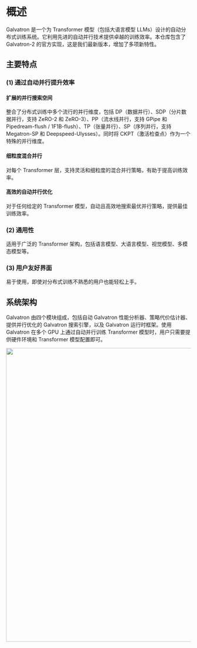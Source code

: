 # 概述

Galvatron 是一个为 Transformer 模型（包括大语言模型 LLMs）设计的自动分布式训练系统。它利用先进的自动并行技术提供卓越的训练效率。本仓库包含了 Galvatron-2 的官方实现，这是我们最新版本，增加了多项新特性。

## 主要特点
### (1) 通过自动并行提升效率

#### 扩展的并行搜索空间
整合了分布式训练中多个流行的并行维度，包括 DP（数据并行）、SDP（分片数据并行，支持 ZeRO-2 和 ZeRO-3）、PP（流水线并行，支持 GPipe 和 Pipedream-flush / 1F1B-flush）、TP（张量并行）、SP（序列并行，支持 Megatron-SP 和 Deepspeed-Ulysses）。同时将 CKPT（激活检查点）作为一个特殊的并行维度。

#### 细粒度混合并行
对每个 Transformer 层，支持灵活和细粒度的混合并行策略，有助于提高训练效率。

#### 高效的自动并行优化
对于任何给定的 Transformer 模型，自动且高效地搜索最优并行策略，提供最佳训练效率。

### (2) 通用性
适用于广泛的 Transformer 架构，包括语言模型、大语言模型、视觉模型、多模态模型等。

### (3) 用户友好界面
易于使用，即使对分布式训练不熟悉的用户也能轻松上手。

## 系统架构
Galvatron 由四个模块组成，包括自动 Galvatron 性能分析器、策略代价估计器、提供并行优化的 Galvatron 搜索引擎，以及 Galvatron 运行时框架。使用 Galvatron 在多个 GPU 上通过自动并行训练 Transformer 模型时，用户只需要提供硬件环境和 Transformer 模型配置即可。

<div align=center> <img src="../_static/api.jpg" width="800" /> </div>